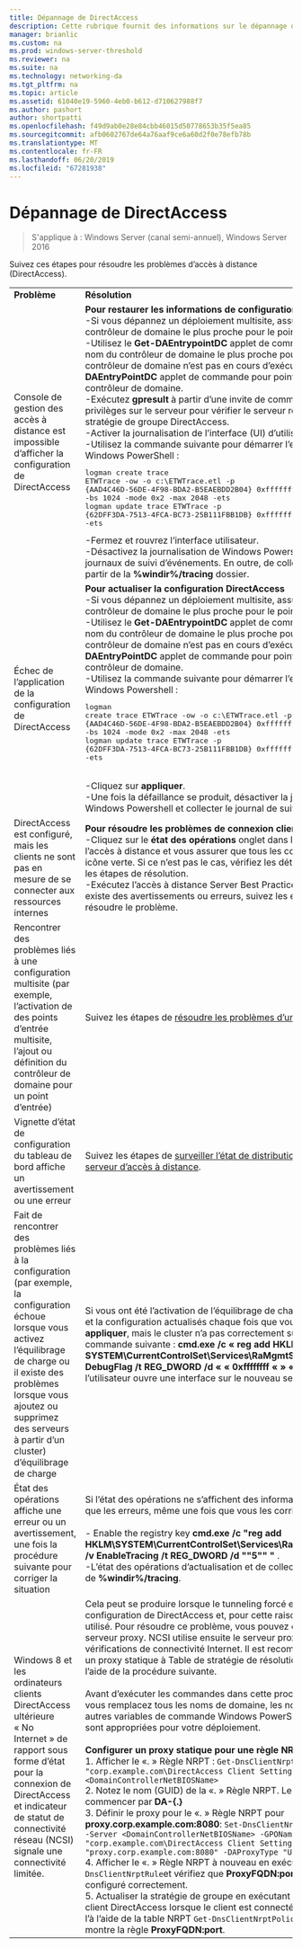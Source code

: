 ```yaml
---
title: Dépannage de DirectAccess
description: Cette rubrique fournit des informations sur le dépannage des déploiements de DirectAccess dans Windows Server 2016.
manager: brianlic
ms.custom: na
ms.prod: windows-server-threshold
ms.reviewer: na
ms.suite: na
ms.technology: networking-da
ms.tgt_pltfrm: na
ms.topic: article
ms.assetid: 61040e19-5960-4eb0-b612-d710627988f7
ms.author: pashort
author: shortpatti
ms.openlocfilehash: f49d9ab0e28e84cbb46015d50778653b35f5ea85
ms.sourcegitcommit: afb0602767de64a76aaf9ce6a60d2f0e78efb78b
ms.translationtype: MT
ms.contentlocale: fr-FR
ms.lasthandoff: 06/20/2019
ms.locfileid: "67281938"
---
```

# <a name="troubleshooting-directaccess"></a>Dépannage de DirectAccess

>S'applique à : Windows Server (canal semi-annuel), Windows Server 2016

Suivez ces étapes pour résoudre les problèmes d’accès à distance (DirectAccess).  
  
|||  
|-|-|  
|**Problème**|**Résolution**|  
|Console de gestion des accès à distance est impossible d’afficher la configuration de DirectAccess|**Pour restaurer les informations de configuration manquantes**<br />-Si vous dépannez un déploiement multisite, assurez-vous que le contrôleur de domaine le plus proche pour le point d’entrée est disponible.<br />-Utilisez le **Get-DAEntrypointDC** applet de commande pour récupérer le nom du contrôleur de domaine le plus proche pour le point d’entrée. Si le contrôleur de domaine n’est pas en cours d’exécution, utilisez la **Set-DAEntryPointDC** applet de commande pour pointer vers un autre contrôleur de domaine.<br />-Exécutez **gpresult** à partir d’une invite de commandes avec élévation de privilèges sur le serveur pour vérifier le serveur reçoit les objets de stratégie de groupe DirectAccess.<br />-Activer la journalisation de l’interface (UI) d’utilisateur.<br />-Utilisez la commande suivante pour démarrer l’enregistrement de Windows PowerShell :<pre>logman create trace ETWTrace -ow -o c:\ETWTrace.etl -p {AAD4C46D-56DE-4F98-BDA2-B5EAEBDD2B04} 0xffffffffffffffff 0xff -nb 16 16 -bs 1024 -mode 0x2 -max 2048 -ets <br />logman update trace ETWTrace -p {62DFF3DA-7513-4FCA-BC73-25B111FBB1DB} 0xffffffffffffffff 0xff -ets</pre><repro>-Fermez et rouvrez l’interface utilisateur.<br />-Désactivez la journalisation de Windows Powershell. Collecter les fichiers journaux de suivi d’événements. En outre, de collecter tous les journaux à partir de la **%windir%/tracing** dossier.|  
|Échec de l’application de la configuration de DirectAccess|**Pour actualiser la configuration DirectAccess**<br />-Si vous dépannez un déploiement multisite, assurez-vous que le contrôleur de domaine le plus proche pour le point d’entrée est disponible.<br />-Utilisez le **Get-DAEntrypointDC** applet de commande pour récupérer le nom du contrôleur de domaine le plus proche pour le point d’entrée. Si le contrôleur de domaine n’est pas en cours d’exécution, utilisez la **Set-DAEntryPointDC** applet de commande pour pointer vers un autre contrôleur de domaine.<br />-Utilisez la commande suivante pour démarrer l’enregistrement de Windows Powershell :<br /><pre>logman create trace ETWTrace -ow -o c:\ETWTrace.etl -p {AAD4C46D-56DE-4F98-BDA2-B5EAEBDD2B04} 0xffffffffffffffff 0xff -nb 16 16 -bs 1024 -mode 0x2 -max 2048 -ets<br />logman update trace ETWTrace -p {62DFF3DA-7513-4FCA-BC73-25B111FBB1DB} 0xffffffffffffffff 0xff -ets</pre>    <repro><br />-Cliquez sur **appliquer**.<br />-Une fois la défaillance se produit, désactiver la journalisation de Windows Powershell et collecter le journal de suivi d’événements.|  
|DirectAccess est configuré, mais les clients ne sont pas en mesure de se connecter aux ressources internes|**Pour résoudre les problèmes de connexion client**<br />-Cliquez sur le **état des opérations** onglet dans la console de gestion de l’accès à distance et vous assurer que tous les composants affichent une icône verte. Si ce n’est pas le cas, vérifiez les détails de l’erreur et suivez les étapes de résolution.<br />-Exécutez l’accès à distance Server Best Practices Analyzer (BPA). S’il existe des avertissements ou erreurs, suivez les étapes de résolution pour résoudre le problème.|  
|Rencontrer des problèmes liés à une configuration multisite (par exemple, l’activation de des points d’entrée multisite, l’ajout ou définition du contrôleur de domaine pour un point d’entrée)|Suivez les étapes de [résoudre les problèmes d’un déploiement Multisite](https://technet.microsoft.com/library/jj554657(v=ws.11).aspx).|  
|Vignette d’état de configuration du tableau de bord affiche un avertissement ou une erreur|Suivez les étapes de [surveiller l’état de distribution de configuration du serveur d’accès à distance](https://technet.microsoft.com/library/jj574221(v=ws.11).aspx).|  
|Fait de rencontrer des problèmes liés à la configuration (par exemple, la configuration échoue lorsque vous activez l’équilibrage de charge ou il existe des problèmes lorsque vous ajoutez ou supprimez des serveurs à partir d’un cluster) d’équilibrage de charge|Si vous ont été l’activation de l’équilibrage de charge ou l’ajout d’un nœud, et la configuration actualisés chaque fois que vous avez cliqué sur **appliquer**, mais le cluster n’a pas correctement sur le serveur, exécutez la commande suivante : **cmd.exe /c « reg add HKLM\ SYSTEM\CurrentControlSet\Services\RaMgmtSvc\Parameters /f /v DebugFlag /t REG_DWORD /d « « 0xffffffff « » «** pour collecter l’utilisateur ouvre une interface sur le nouveau serveur.|  
|État des opérations affiche une erreur ou un avertissement, une fois la procédure suivante pour corriger la situation|Si l’état des opérations ne s’affichent des informations incorrectes (telles que les erreurs, même une fois que vous les corrigez) :<br /><br />-   Enable the registry key **cmd.exe /c "reg add HKLM\SYSTEM\CurrentControlSet\Services\RaMgmtSvc\Parameters /f /v EnableTracing /t REG_DWORD /d ""5"" "** .<br />-L’état des opérations d’actualisation et de collecter les journaux à partir de **%windir%/tracing**.|  
|Windows 8 et les ordinateurs clients DirectAccess ultérieure « No Internet » de rapport sous forme d’état pour la connexion de DirectAccess et indicateur de statut de connectivité réseau (NCSI) signale une connectivité limitée.|Cela peut se produire lorsque le tunneling forcé est activé dans la configuration de DirectAccess et, pour cette raison, seul IPHTTPS est utilisé. Pour résoudre ce problème, vous pouvez créer et configurer un serveur proxy. NCSI utilise ensuite le serveur proxy pour effectuer des vérifications de connectivité Internet. Il est recommandé que vous ajoutez un proxy statique à Table de stratégie de résolution de noms (NRPT) à l’aide de la procédure suivante.<br /><br />Avant d’exécuter les commandes dans cette procédure, assurez-vous que vous remplacez tous les noms de domaine, les noms d’ordinateurs et les autres variables de commande Windows PowerShell avec des valeurs qui sont appropriées pour votre déploiement.<br /><br />**Configurer un proxy statique pour une règle NRPT**<br />1.  Afficher le «. » Règle NRPT : `Get-DnsClientNrptRule -GpoName "corp.example.com\DirectAccess Client Settings" -Server <DomainControllerNetBIOSName>`<br />2.  Notez le nom (GUID) de la «. » Règle NRPT. Le nom (GUID) doit commencer par **DA-{.}**<br />3.  Définir le proxy pour le «. » Règle NRPT pour **proxy.corp.example.com:8080**:  `Set-DnsClientNrptRule -Name "DA-{..}" -Server <DomainControllerNetBIOSName> -GPOName "corp.example.com\DirectAccess Client Settings" -DAProxyServerName "proxy.corp.example.com:8080" -DAProxyType "UseProxyName"`<br />4.  Afficher le «. » Règle NRPT à nouveau en exécutant `Get-DnsClientNrptRule`et vérifiez que **ProxyFQDN:port** est maintenant configuré correctement.<br />5.  Actualiser la stratégie de groupe en exécutant `gpupdate /force` sur un client DirectAccess lorsque le client est connecté en interne, puis afficher l’à l’aide de la table NRPT `Get-DnsClientNrptPolicy` et vérifiez que le «. » montre la règle **ProxyFQDN:port**.|  
  


